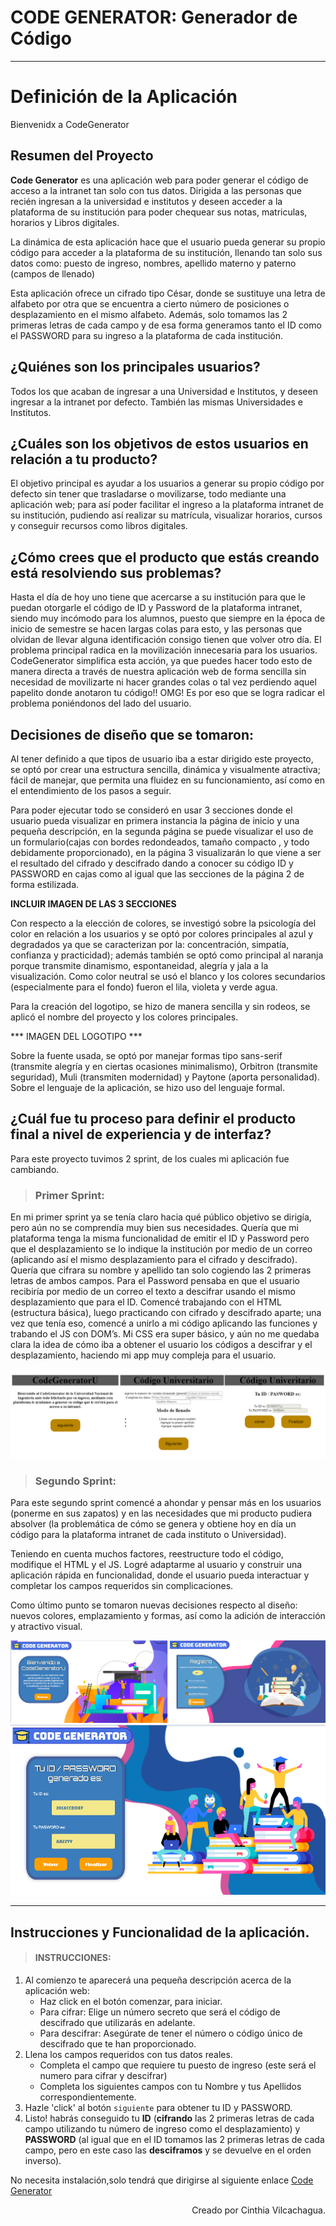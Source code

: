 # CODE GENERATOR: Generador de Código
***

# Definición de la Aplicación
Bienvenidx a CodeGenerator

## Resumen del Proyecto
**Code Generator** es una aplicación web para poder generar el código de acceso a la intranet tan solo con tus datos.
Dirigida a las personas que recién ingresan a la universidad e institutos y deseen acceder a la plataforma de su institución para poder chequear sus notas, matriculas, horarios y Libros digitales.

La dinámica de esta aplicación hace que el usuario pueda generar su propio código para acceder a la plataforma de su institución, llenando tan solo sus datos como: puesto de ingreso, nombres, apellido materno y paterno (campos de llenado)

Esta aplicación ofrece un cifrado tipo César, donde se sustituye una letra de alfabeto por otra que se encuentra a cierto número de posiciones o desplazamiento en el mismo alfabeto. Además, solo tomamos las 2 primeras letras de cada campo y de esa forma generamos tanto el ID como el PASSWORD para su ingreso a la plataforma de cada institución.


## ¿Quiénes son los principales usuarios?
Todos los que acaban de ingresar a una Universidad e Institutos, y deseen ingresar a la intranet por defecto. También las mismas Universidades e Institutos.

## ¿Cuáles son los objetivos de estos usuarios en relación a tu producto?
El objetivo principal es ayudar a los usuarios a generar su propio código por defecto sin tener que trasladarse o movilizarse, todo mediante una aplicación web; para así poder facilitar el ingreso a la plataforma intranet de su institución, pudiendo así realizar su matrícula, visualizar horarios, cursos y conseguir recursos como libros digitales.


## ¿Cómo crees que el producto que estás creando está resolviendo sus problemas?
Hasta el día de hoy uno tiene que acercarse a su institución para que le puedan otorgarle el código de ID y Password de la plataforma intranet, siendo muy incómodo para los alumnos, puesto que siempre en la época de inicio de semestre se hacen largas colas para esto, y las personas que olvidan de llevar alguna identificación consigo tienen que volver otro día.
El problema principal radica en la movilización innecesaria para los usuarios.
CodeGenerator simplifica esta acción, ya que puedes hacer todo esto de manera directa a través de nuestra aplicación web de forma sencilla sin necesidad de movilizarte ni hacer grandes colas o tal vez perdiendo aquel papelito donde anotaron tu código!! OMG! Es por eso que se logra radicar el problema poniéndonos del lado del usuario.


## Decisiones de diseño que se tomaron:
Al tener definido a que tipos de usuario iba a estar dirigido este proyecto, se optó por crear una estructura sencilla, dinámica y visualmente atractiva; fácil de manejar, que permita una fluidez en su funcionamiento, así como en el entendimiento de los pasos a seguir.

Para poder ejecutar todo se consideró en usar 3 secciones donde el usuario pueda visualizar en primera instancia la página de inicio y una pequeña descripción, en la segunda página se puede visualizar el uso de un formulario(cajas con bordes redondeados, tamaño compacto , y todo debidamente proporcionado), en la página 3 visualizarán lo que viene a ser el resultado del cifrado y descifrado dando a conocer su código ID y PASSWORD en cajas como al igual que las secciones de la página 2 de forma estilizada.

****INCLUIR IMAGEN DE LAS 3 SECCIONES****

Con respecto a la elección de colores, se investigó sobre la psicología del color en relación a los usuarios y se optó por colores principales al azul y degradados ya que se caracterizan por la: concentración, simpatía, confianza y practicidad); además también se optó como principal al naranja porque transmite dinamismo, espontaneidad, alegría y jala a la visualización. Como color neutral se usó el blanco y los colores secundarios (especialmente para el fondo) fueron el lila, violeta y verde agua.


Para la creación del logotipo, se hizo de manera sencilla y sin rodeos, se aplicó el nombre del proyecto y los colores principales.

*** IMAGEN DEL LOGOTIPO ***

Sobre la fuente usada, se optó por manejar formas tipo sans-serif (transmite alegría y en ciertas ocasiones minimalismo), Orbitron (transmite seguridad), Muli (transmiten modernidad) y Paytone (aporta personalidad). Sobre el lenguaje de la aplicación, se hizo uso del lenguaje formal.


## ¿Cuál fue tu proceso para definir el producto final a nivel de experiencia y de interfaz?

Para este proyecto tuvimos 2 sprint, de los cuales mi aplicación fue cambiando.

>### Primer Sprint:

En mi primer sprint ya se tenía claro hacia qué público objetivo se dirigía, pero aún no se comprendía muy bien sus necesidades. Quería que mi plataforma tenga la misma funcionalidad de emitir el ID y Password pero que el desplazamiento se lo indique la institución por medio de un correo (aplicando así el mismo desplazamiento para el cifrado y descifrado).
Quería que cifrara su nombre y apellido tan solo cogiendo las 2 primeras letras de ambos campos. Para el Password pensaba en que el usuario recibiría por medio de un correo el texto a descifrar usando el mismo desplazamiento que para el ID.
Comencé trabajando con el HTML (estructura básica), luego practicando con cifrado y descifrado aparte; una vez que tenía eso, comencé a unirlo a mi código aplicando las funciones y trabando el JS con DOM’s.
Mi CSS era super básico, y aún no me quedaba clara la idea de cómo iba a obtener el usuario los códigos a descifrar y el desplazamiento, haciendo mi app muy compleja para el usuario.

<img src= "Image-readme/ANTES.png" alt="Mi proyecto durante el primer string" style= "max-width:100%">


>### Segundo Sprint:

Para este segundo sprint comencé a ahondar y pensar más en los usuarios (ponerme en sus zapatos) y en las necesidades que mi producto pudiera absolver (la problemática de cómo se genera y obtiene hoy en día un código para la plataforma intranet de cada instituto o Universidad).

Teniendo en cuenta muchos factores, reestructure todo el código, modifique el HTML y el JS. Logré adaptarme al usuario y construir una aplicación rápida en funcionalidad, donde el usuario pueda interactuar y completar los campos requeridos sin complicaciones.

Como último punto se tomaron nuevas decisiones respecto al diseño: nuevos colores, emplazamiento y formas, así como la adición de interacción y atractivo visual.

<img src= "Image-readme/Despues-parte1.png" alt="Mi proyecto finalizado" style= "max-width:100%">

<img src= "Image-readme/despues-parte2.png" alt="Mi proyecto finalizado" style= "max-width:100%">

***


## Instrucciones y Funcionalidad de la aplicación.

> #### INSTRUCCIONES:

1. Al comienzo te aparecerá una pequeña descripción acerca de la aplicación web:
    - Haz click en el botón comenzar, para iniciar.
    - Para cifrar: Elige un número secreto que será el código de descifrado que utilizarás en adelante.
    - Para descifrar: Asegúrate de tener el número o código único de descifrado que te han proporcionado.
2. Llena los campos requeridos con tus datos reales.
    - Completa el campo que requiere tu puesto de ingreso (este será el numero para cifrar y descifrar)
    - Completa los siguientes campos con tu Nombre y tus Apellidos correspondientemente.
3. Hazle 'click' al botón `siguiente` para obtener tu ID y PASSWORD.
4. Listo! habrás conseguido tu **ID** (**cifrando** las 2 primeras letras de cada campo utilizando tu número de ingreso como el desplazamiento) y **PASSWORD** (al igual que en el ID tomamos las 2 primeras letras de cada campo, pero en este caso las **desciframos** y se devuelve en el orden inverso).

No necesita instalación,solo tendrá que dirigirse al siguiente enlace [Code Generator](https://cinthiavilcachagua.github.io/lim-2018-11-bc-core-am-cipher/src/)


<p align="right">Creado por Cinthia Vilcachagua.</p>

